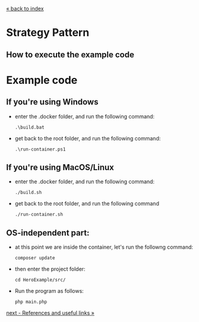 [&laquo; back to index](../../README.md)
# Strategy Pattern
## How to execute the example code

# Example code
## If you're using Windows
- enter the .docker folder, and run the following command:
    ```
    .\build.bat
    ```
- get back to the root folder, and run the following command:
    ```
    .\run-container.ps1
    ```
  
## If you're using MacOS/Linux
- enter the .docker folder, and run the following command:
    ```
    ./build.sh
    ```
- get back to the root folder, and run the following command
    ```
    ./run-container.sh
    ```

## OS-independent part:  
- at this point we are inside the container, let's run the followng command:
    ```
    composer update
    ```
- then enter the project folder:
    ```
    cd HeroExample/src/
    ```
- Run the program as follows:
    ```
    php main.php
    ```

[next - References and useful links &raquo;](06_references.md)
